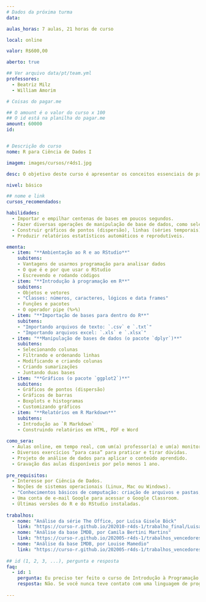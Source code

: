 ```yaml
---
# Dados da próxima turma
data: 

aulas_horas: 7 aulas, 21 horas de curso

local: online

valor: R$600,00

aberto: true

## Ver arquivo data/pt/team.yml
professores:
  - Beatriz Milz
  - William Amorim

# Coisas do pagar.me

## O amount é o valor do curso x 100
## O id está na planilha do pagar.me
amount: 60000
id: 


# Descrição do curso
nome: R para Ciência de Dados I

imagem: images/cursos/r4ds1.jpg

desc: O objetivo deste curso é apresentar os conceitos essenciais de programação em R para Ciência de Dados. A partir de exemplos reais de análise de dados, apresentaremos os principais pacotes para importação, manipulação e visualização de dados. Para motivar ainda mais, ensinaremos também como utilizar o R para criar um dashboard para comunicarmos nossos resultados.

nivel: básico

## nome e link
cursos_recomendados:

habilidades:
  - Importar e empilhar centenas de bases em poucos segundos.
  - Fazer diversas operações de manipulação de base de dados, como selecionar, criar e modificar colunas, ordenar e filtrar linhas, criar agregações e juntar duas bases
  - Construir gráficos de pontos (dispersão), linhas (séries temporais), barras, boxplots e histogramas.
  - Produzir relatórios estatísticos automáticos e reprodutíveis.

ementa: 
  - item: "**Ambientação ao R e ao RStudio**"
    subitens: 
    - Vantagens de usarmos programação para analisar dados
    - O que é e por que usar o RStudio
    - Escrevendo e rodando códigos
  - item: "**Introdução à programação em R**"
    subitens: 
    - Objetos e vetores
    - "Classes: números, caracteres, lógicos e data frames"
    - Funções e pacotes
    - O operador pipe (%>%)
  - item: "**Importação de bases para dentro do R**"
    subitens:
    - "Importando arquivos de texto: `.csv` e `.txt`"
    - "Importando arquivos excel: `.xls` e `.xlsx`"
  - item: "**Manipulação de bases de dados (o pacote `dplyr`)**"
    subitens:
    - Selecionando colunas 
    - Filtrando e ordenando linhas
    - Modificando e criando colunas 
    - Criando sumarizações
    - Juntando duas bases
  - item: "**Gráficos (o pacote `ggplot2`)**"
    subitens:
    - Gráficos de pontos (dispersão)
    - Gráficos de barras
    - Boxplots e histogramas
    - Customizando gráficos
  - item: "**Relatórios em R Markdown**"
    subitens:
    - Introdução ao `R Markdown`
    - Construindo relatórios em HTML, PDF e Word  
    
como_sera: 
  - Aulas online, em tempo real, com um(a) professor(a) e um(a) monitor(a).
  - Diversos exercícios “para casa” para praticar e tirar dúvidas.
  - Projeto de análise de dados para aplicar o conteúdo aprendido.
  - Gravação das aulas disponíveis por pelo menos 1 ano.
  
pre_requisitos: 
  - Interesse por Ciência de Dados.
  - Noções de sistemas operacionais (Linux, Mac ou Windows).
  - "Conhecimentos básicos de computação: criação de arquivos e pastas, instalação de programas, navegação na internet."
  - Uma conta de e-mail Google para acessar o Google Classroom.
  - Últimas versões do R e do RStudio instaladas.
  
trabalhos:
  - nome: "Análise da série The Office, por Luísa Gisele Böck"
    link: "https://curso-r.github.io/202010-r4ds-1/trabalho_final/Luisa_Bock.html"
  - nome: "Análise da base IMDB, por Camila Bertini Martins"
    link: "https://curso-r.github.io/202005-r4ds-1/trabalhos_vencedores/Desafio_flexdasboard.html"
  - nome: "Análise da base IMDB, por Louise Mamedio"
    link: "https://curso-r.github.io/202005-r4ds-1/trabalhos_vencedores/concursolouise.html"
    
## id (1, 2, 3, ...), pergunta e resposta
faq:
  - id: 1
    pergunta: Eu preciso ter feito o curso de Introdução à Programação em R antes?
    resposta: Não. Se você nunca teve contato com uma linguagem de programação, recomendamos que inicie a sua jornada pelo curso de Introdução à Programação em R para se familiarizar com os conceitos de lógica de programação, mas ele não é um pré-requisito para o curso de R para Ciência de Dados I.
  
---
```



